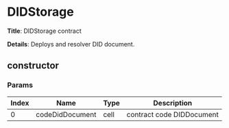 # DIDStorage
**Title**: DIDStorage contract


**Details**: Deploys and resolver DID document.


## constructor
### Params
|Index|Name           |Type      |Description              |
|-----|---------------|----------|-------------------------|
|0    |codeDidDocument|cell      |contract code DIDDocument|
